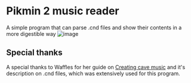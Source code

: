 # Pikmin 2 music reader

A simple program that can parse .cnd files and show their contents in a more digestible way
![image](https://github.com/bjorn1004/pikmin2-music-reader/assets/48311750/66ad7e22-2d07-408f-abc3-b9f43620abaa)

## Special thanks
A special thanks to Waffles for her guide on [Creating cave music](https://pikmintkb.com/wiki/Creating_cave_music) and it's description on .cnd files, which was extensively used for this program.
